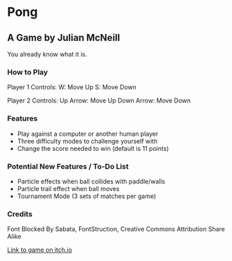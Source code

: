 # Pong
## A Game by Julian McNeill

You already know what it is.

### How to Play
Player 1 Controls:
W: Move Up
S: Move Down

Player 2 Controls:
Up Arrow: Move Up
Down Arrow: Move Down

### Features
+ Play against a computer or another human player
+ Three difficulty modes to challenge yourself with
+ Change the score needed to win (default is 11 points)

### Potential New Features / To-Do List
+ Particle effects when ball collides with paddle/walls
+ Particle trail effect when ball moves
+ Tournament Mode (3 sets of matches per game)

### Credits
Font
Blocked By Sabata, FontStruction, Creative Commons Attribution Share Alike

[Link to game on itch.io](https://julesdowork.itch.io/pong)
